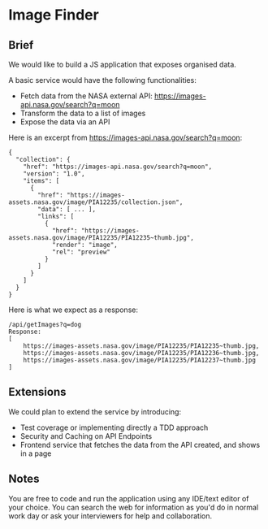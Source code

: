 # Image Finder

## Brief
We would like to build a JS application that exposes organised data.

A basic service would have the following functionalities:
- Fetch data from the NASA external API: https://images-api.nasa.gov/search?q=moon
- Transform the data to a list of images
- Expose the data via an API

Here is an excerpt from https://images-api.nasa.gov/search?q=moon:

```
{
  "collection": {
    "href": "https://images-api.nasa.gov/search?q=moon",
    "version": "1.0",
    "items": [
      {
        "href": "https://images-assets.nasa.gov/image/PIA12235/collection.json",
        "data": [ ... ],
        "links": [
          {
            "href": "https://images-assets.nasa.gov/image/PIA12235/PIA12235~thumb.jpg",
            "render": "image",
            "rel": "preview"
          }
        ]
      }
    ]
  }
}
```

Here is what we expect as a response:

```
/api/getImages?q=dog
Response:
[
    https://images-assets.nasa.gov/image/PIA12235/PIA12235~thumb.jpg,
    https://images-assets.nasa.gov/image/PIA12235/PIA12236~thumb.jpg,
    https://images-assets.nasa.gov/image/PIA12235/PIA12237~thumb.jpg
]
```

## Extensions
We could plan to extend the service by introducing:
- Test coverage or implementing directly a TDD approach
- Security and Caching on API Endpoints
- Frontend service that fetches the data from the API created, and shows in a page

## Notes

You are free to code and run the application using any IDE/text editor of your choice.
You can search the web for information as you'd do in normal work day or ask your interviewers for help and collaboration.
